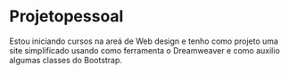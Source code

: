 # Projetopessoal
Estou iniciando cursos na areá de Web design e tenho como projeto uma site simplificado usando como ferramenta o Dreamweaver e como auxilio algumas classes do Bootstrap. 
